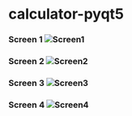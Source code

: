 # calculator-pyqt5

### Screen 1 ![Screen1](https://i.ibb.co/rdQJvh4/calculator1.png)

### Screen 2 ![Screen2](https://i.ibb.co/nBbjVR5/calculator2.png)

### Screen 3 ![Screen3](https://i.ibb.co/DRdhFGM/clacultor3.png)

### Screen 4 ![Screen4](https://i.ibb.co/wCBcQpx/calculator4.png)
